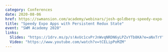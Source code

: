 ```yaml
---
category: Conferences
date: 2020-08-06
href: https://swmansion.com/academy/webinars/josh-goldberg-speedy-expo-apps-with-persistent-redux-state
title: "Speedy Expo Apps with Persistent Redux State"
event: "SWM Academy 2020"
links:
  Slides: "https://1drv.ms/p/s!AvUc1cvPrJnWvqNRDN6yLPZvYTb8KA?e=aNxTrY"
  Video: "https://www.youtube.com/watch?v=tCELipPoMZM"
---
```

